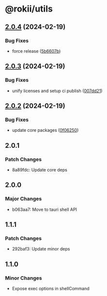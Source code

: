 # @rokii/utils

## [2.0.4](https://github.com/RokiiApp/app/compare/utils-v2.0.3...utils-v2.0.4) (2024-02-19)


### Bug Fixes

* force release ([5b6607b](https://github.com/RokiiApp/app/commit/5b6607b697700de5f557c7955bd0c6887969a1eb))

## [2.0.3](https://github.com/RokiiApp/app/compare/utils-v2.0.2...utils-v2.0.3) (2024-02-19)


### Bug Fixes

* unify licenses and setup ci publish ([007dd21](https://github.com/RokiiApp/app/commit/007dd21d0d927ed2287c11de42eb87e73f96fecc))

## [2.0.2](https://github.com/RokiiApp/app/compare/utils-v2.0.1...utils-v2.0.2) (2024-02-19)


### Bug Fixes

* update core packages ([0f06250](https://github.com/RokiiApp/app/commit/0f06250c60db08cb6a73c1e88871a187f2310fdc))

## 2.0.1

### Patch Changes

- 8a89fdc: Update core deps

## 2.0.0

### Major Changes

- b063aa7: Move to tauri shell API

## 1.1.1

### Patch Changes

- 292baf3: Update minor deps

## 1.1.0

### Minor Changes

- Expose exec options in shellCommand
